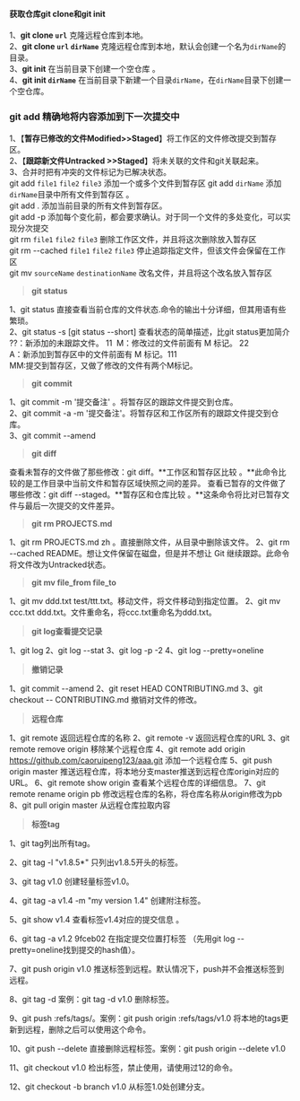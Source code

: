 #### 获取仓库git clone和git init ####

1、**git clone `url`**  克隆远程仓库到本地。    
2、**git clone `url` `dirName`**   克隆远程仓库到本地，默认会创建一个名为`dirName`的目录。        
3、**git init** 在当前目录下创建一个空仓库 。           
4、**git init `dirName`**   在当前目录下新建一个目录`dirName`，在`dirName`目录下创建一个空仓库。         

### git add  精确地将内容添加到下一次提交中  ###
1、【**暂存已修改的文件Modified>>Staged**】将工作区的文件修改提交到暂存区。   
2、【**跟踪新文件Untracked >>Staged**】将未关联的文件和git关联起来。   
3、合并时把有冲突的文件标记为已解决状态。   
git add `file1`  `file2`  `file3` 添加一个或多个文件到暂存区 
git add  `dirName`   添加`dirName`目录中所有文件到暂存区 。    
git add .   添加当前目录的所有文件到暂存区。  
git add -p 添加每个变化前，都会要求确认。对于同一个文件的多处变化，可以实现分次提交   
git rm `file1`  `file2`  `file3`  删除工作区文件，并且将这次删除放入暂存区       
git rm --cached `file1`  `file2`  `file3`  停止追踪指定文件，但该文件会保留在工作区  
git mv `sourceName` `destinationName` 改名文件，并且将这个改名放入暂存区
>**git status**

1、git status 直接查看当前仓库的文件状态.命令的输出十分详细，但其用语有些繁琐。    
2、git status -s  [git status --short]  查看状态的简单描述，比git status更加简介   
       ??：新添加的未跟踪文件。   11
​       M：修改过的文件前面有 M 标记。 22  
​       A：新添加到暂存区中的文件前面有 M 标记。111   
​       MM:提交到暂存区，又做了修改的文件有两个M标记。   


>**git commit**

1、git commit -m '提交备注' 。将暂存区的跟踪文件提交到仓库。   
2、git commit -a -m '提交备注'。将暂存区和工作区所有的跟踪文件提交到仓库。   
3、git commit --amend   

>**git diff**

查看未暂存的文件做了那些修改：git diff。**工作区和暂存区比较 。**此命令比较的是工作目录中当前文件和暂存区域快照之间的差异。
查看已暂存的文件做了哪些修改：git diff --staged。**暂存区和仓库比较 。**这条命令将比对已暂存文件与最后一次提交的文件差异。

>**git rm PROJECTS.md**

1、git rm PROJECTS.md zh 。直接删除文件，从目录中删除该文件。
2、git rm --cached README。想让文件保留在磁盘，但是并不想让 Git 继续跟踪。此命令将文件改为Untracked状态。

>**git mv file_from file_to**

1、git mv ddd.txt test/ttt.txt。移动文件，将文件移动到指定位置。
2、git mv ccc.txt ddd.txt。文件重命名，将ccc.txt重命名为ddd.txt。

>**git log查看提交记录**

1、git log
2、git log --stat
3、git log -p -2
4、git log --pretty=oneline
>**撤销记录**

1、git commit --amend
2、git reset HEAD CONTRIBUTING.md
3、git checkout -- CONTRIBUTING.md 撤销对文件的修改。

>**远程仓库**

1、git remote  返回远程仓库的名称
2、git remote -v 返回远程仓库的URL
3、git remote remove origin  移除某个远程仓库
4、git remote add origin https://github.com/caoruipeng123/aaa.git 添加一个远程仓库
5、git push origin master 推送远程仓库，将本地分支master推送到远程仓库origin对应的URL。
6、git remote show origin 查看某个远程仓库的详细信息。
7、git remote rename origin pb  修改远程仓库的名称，将仓库名称从origin修改为pb
8、git pull origin master 从远程仓库拉取内容

>**标签tag**

1、git tag列出所有tag。   

2、git tag -l "v1.8.5*" 只列出v1.8.5开头的标签。    

3、git tag v1.0 创建轻量标签v1.0。   

4、git tag -a v1.4 -m "my version 1.4" 创建附注标签。        

5、git show v1.4 查看标签v1.4对应的提交信息 。   

6、git tag -a v1.2 9fceb02  在指定提交位置打标签 （先用git log --pretty=oneline找到提交的hash值）。  

7、git push origin v1.0 推送标签到远程。默认情况下，push并不会推送标签到远程。  

8、git tag -d <tagname>   案例：git tag -d v1.0 删除标签。  

9、git push <remoteName> :refs/tags/<tagName>。案例：git push origin :refs/tags/v1.0  将本地的tags更新到远程，删除之后可以使用这个命令。  

10、git push <remoteName> --delete <tagname>  直接删除远程标签。案例：git push origin --delete v1.0  

11、git checkout v1.0 检出标签，禁止使用，请使用过12的命令。     

12、git checkout -b branch v1.0 从标签1.0处创建分支。

